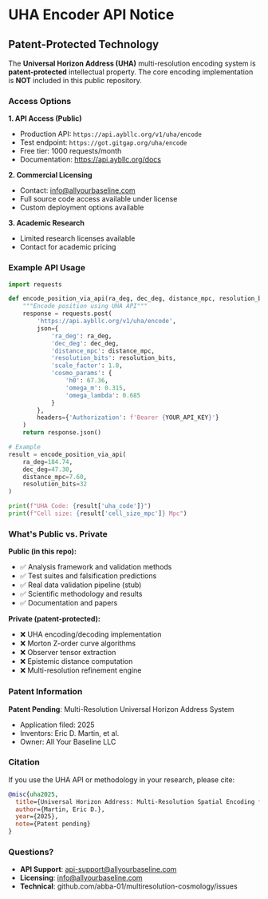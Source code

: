 # UHA Encoder API Notice

## Patent-Protected Technology

The **Universal Horizon Address (UHA)** multi-resolution encoding system is **patent-protected** intellectual property. The core encoding implementation is **NOT** included in this public repository.

### Access Options

**1. API Access (Public)**
- Production API: `https://api.aybllc.org/v1/uha/encode`
- Test endpoint: `https://got.gitgap.org/uha/encode`
- Free tier: 1000 requests/month
- Documentation: https://api.aybllc.org/docs

**2. Commercial Licensing**
- Contact: info@allyourbaseline.com
- Full source code access available under license
- Custom deployment options available

**3. Academic Research**
- Limited research licenses available
- Contact for academic pricing

### Example API Usage

```python
import requests

def encode_position_via_api(ra_deg, dec_deg, distance_mpc, resolution_bits):
    """Encode position using UHA API"""
    response = requests.post(
        'https://api.aybllc.org/v1/uha/encode',
        json={
            'ra_deg': ra_deg,
            'dec_deg': dec_deg,
            'distance_mpc': distance_mpc,
            'resolution_bits': resolution_bits,
            'scale_factor': 1.0,
            'cosmo_params': {
                'h0': 67.36,
                'omega_m': 0.315,
                'omega_lambda': 0.685
            }
        },
        headers={'Authorization': f'Bearer {YOUR_API_KEY}'}
    )
    return response.json()

# Example
result = encode_position_via_api(
    ra_deg=184.74,
    dec_deg=47.30,
    distance_mpc=7.60,
    resolution_bits=32
)

print(f"UHA Code: {result['uha_code']}")
print(f"Cell size: {result['cell_size_mpc']} Mpc")
```

### What's Public vs. Private

**Public (in this repo):**
- ✅ Analysis framework and validation methods
- ✅ Test suites and falsification predictions
- ✅ Real data validation pipeline (stub)
- ✅ Scientific methodology and results
- ✅ Documentation and papers

**Private (patent-protected):**
- ❌ UHA encoding/decoding implementation
- ❌ Morton Z-order curve algorithms
- ❌ Observer tensor extraction
- ❌ Epistemic distance computation
- ❌ Multi-resolution refinement engine

### Patent Information

**Patent Pending**: Multi-Resolution Universal Horizon Address System
- Application filed: 2025
- Inventors: Eric D. Martin, et al.
- Owner: All Your Baseline LLC

### Citation

If you use the UHA API or methodology in your research, please cite:

```bibtex
@misc{uha2025,
  title={Universal Horizon Address: Multi-Resolution Spatial Encoding for Cosmology},
  author={Martin, Eric D.},
  year={2025},
  note={Patent pending}
}
```

### Questions?

- **API Support**: api-support@allyourbaseline.com
- **Licensing**: info@allyourbaseline.com
- **Technical**: github.com/abba-01/multiresolution-cosmology/issues
